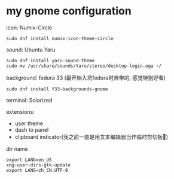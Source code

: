 # my gnome configuration

icon: Numix-Circle<br>
```shell
sudo dnf install numix-icon-theme-circle
```

sound: Ubuntu Yaru<br>
```shell
sudo dnf install yaru-sound-theme
sudo mv /usr/share/sounds/Yaru/stereo/desktop-login.oga ~/
```

background: fedora 33 (最开始入坑fedora时自带的, 感觉特别好看)
```shell
sudo dnf install f33-backgrounds-gnome
```

terminal: Solarized

extensions:
- user theme
- dash to panel
- clipboard indicator(我之前一直是用文本编辑器当作临时剪切板🤣)

dir name
```shell
export LANG=en_US
xdg-user-dirs-gtk-update
export LANG=zh_CN.UTF-8
```





